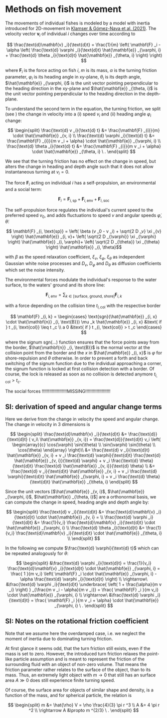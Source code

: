 # Methods on fish movement

The movements of individual fishes is modeled by a model with inertia introduced for 2D-movement in [Klamser & Gómez-Nava et al. (2021)](https://doi.org/10.3389/fphy.2021.715996). The velocity vector $\mathbf{v} _i$ of individual $i$ changes over time according to

$$
\frac{\text{d}\mathbf{v} _i}{\text{d}t} =  \frac{1}{m}
\left( \mathbf{F} _i - \alpha
    \left(
        \frac{\text{d} \varphi _i}{\text{d}t} \hat{\mathbf{e}} _{\varphi, i} +
        \frac{\text{d} \theta _i}{\text{d}t} \hat{\mathbf{e}} _{\theta, i}
    \right)
\right)
$$

where $\mathbf{F} _i$ is the force acting on fish $i$, $m$ is its mass, $\alpha$ is the turning friction parameter, $\varphi _i$ is its heading angle in xy-plane, $\theta _i$ is its depth angle,
$\hat{\mathbf{e}} _{\varphi, i}$ is the unit vector pointing perpendicular to the heading direction in the xy-plane and 
$\hat{\mathbf{e}} _{\theta, i}$ is the unit vector pointing perpendicular to the heading direction in the depth-plane.

To understand the second term in the equation, the turning friction, we split (see ) the change in velocity into a (i) speed $v _i$ and (ii) heading angle $\varphi _i$ change:

$$
\begin{split}
\frac{\text{d} v _i}{\text{d} t} &=  \frac{\mathbf{F} _{i}}{m}  \cdot \hat{\mathbf{e}} _{v, i} \\
\frac{\text{d} \varphi _i}{\text{d} t} &= \frac{\mathbf{F} _{i}}{m v _i + \alpha} \cdot \hat{\mathbf{e}} _{\varphi, i} \\
\frac{\text{d} \theta _i}{\text{d} t} &= \frac{\mathbf{F} _{i}}{m v _i + \alpha} \cdot \hat{\mathbf{e}} _{\theta, i} \ .
\end{split}
$$

We see that the turning friction has no effect on the change in speed, but alters the change in heading and depth angle such that it does not allow instantaneous turning at $v_i=0$.

The force $\mathbf{F} _i$ acting on individual $i$ has a self-propulsion, an environmental and a social term:

$$
\mathbf{F} _i =
      \mathbf{F} _{i,\text{sp}}
    + \mathbf{F} _{i, \text{env}}
    + \mathbf{F} _{i, \text{soc}}
$$

The self-propulsion force regulates the individual's current speed to the preferred speed $v _0$, and adds fluctuations to speed $v$ and angular speeds $\dot{\varphi}$, $\dot{\theta}$:

$$
\mathbf{F} _{i, \text{sp}} = 
\left(
    \beta (v _0 - v _i) + \sqrt{2 D _v} \xi _{v}
\right) \hat{\mathbf{e}} _{i, v}+ 
\left(
    \sqrt{2 D _{\varphi}} \xi _{\varphi} 
\right) \hat{\mathbf{e}} _{i, \varphi}+ 
\left(
    \sqrt{2 D _{\theta}} \xi _{\theta} 
\right) \hat{\mathbf{e}} _{i, \theta}$$

with $\beta$ as the speed relaxation coefficient, $\xi _v$, $\xi _{\varphi}$, $\xi _{\theta}$ as independent Gaussian white noise processes and $D _v$, $D _{\varphi}$ and $D _{\theta}$ as diffusion coefficients which set the noise intensity.

The environmental forces modulate the individual's response to the water surface, to the waters' ground and its shore line: 

$$
\mathbf{F} _{i, \text{env}} = \sum _{k \in [\text{surface, ground, shore}]} \mathbf{F} _{i, k} 
$$

with a force depending on the collision time $t _{i, \text{col}}$ with the respective border

$$
\mathbf{F} _{i, k} =
    \begin{cases}
        \text{sgn}(\hat{\mathbf{e}} _{i, x} \cdot \hat{\mathbf{n}} _{i, \text{B}}) \mu _k \hat{\mathbf{e}} _{i, x} &\text{ if } t _{i, \text{col}} \leq t _c \\
        a 0 &\text{ if } t _{i, \text{col}} > t _c
    \end{cases}
$$

where the signum $\text{sgn}(\dots)$ function ensures that the force points away from the border, $\hat{\mathbf{n}} _{i, \text{B}}$ is the normal vector at the
collision point from the border and the $x$ in $\hat{\mathbf{e}} _{i, x}$ is $\varphi$ for shore-repulsion and $\theta$ otherwise.
In order to prevent a forth and back switching of the signum function due to the individual approaching a corner, the signum function is locked at first collision detection with a border.
Of course, the lock is released as soon as no collision is detected anymore $t _{i, \text{col}} > t _c$.


The social forces !!!!!!!!!!!!!!!!!!!!MISSING!!!!!!!!!!!!!!!!!!!!

## SI: derivation of speed and angular change terms  

Here we derive from the change in velocity the speed and angular change. The change in velocity in 3 dimensions is

$$
\begin{split}
\frac{\text{d}\mathbf{v} _i}{\text{d}t} 
    &= 
    \frac{\text{d}}{\text{d}t} ( v_i\  \hat{\mathbf{e}} _{v, i})
    =
    \frac{\text{d}}{\text{d}t} v_i \left(
        \begin{array}{c}
            \cos(\varphi) \sin(\theta) \\
            \sin(\varphi) \sin(\theta) \\
            \cos(\theta)
        \end{array} \right)\\
    &= 
    \frac{\text{d} v _i}{\text{d}t} \hat{\mathbf{e}} _{v, i}
        + v _i \frac{\text{d} \varphi}{\text{d}t}  \frac{\text{d} \hat{\mathbf{e}} _{v, i}}{\text{d} \varphi}
        + v _i \frac{\text{d} \theta}{\text{d}t}  \frac{\text{d} \hat{\mathbf{e}} _{v, i}}{\text{d} \theta} \\
    &=
    \frac{\text{d} v _i}{\text{d}t} \hat{\mathbf{e}} _{v, i}
        + v _i \frac{\text{d} \varphi}{\text{d}t}  \hat{\mathbf{e}} _{\varphi, i}
        + v _i \frac{\text{d} \theta}{\text{d}t}  \hat{\mathbf{e}} _{\theta, i}
\end{split}
$$

Since the unit vectors [$\hat{\mathbf{e}} _{v, i}$, $\hat{\mathbf{e}} _{\varphi, i}$, $\hat{\mathbf{e}} _{\theta, i}$] are a orthonormal basis, we can compute the change in speed, heading angle and depth angle by:

$$
\begin{split}
\frac{\text{d} v _i}{\text{d}t} 
    &= 
    \frac{\text{d}\mathbf{v} _i}{\text{d}t} \cdot
    \hat{\mathbf{e}} _{v, i} = \\
\frac{\text{d} \varphi _i}{\text{d}t} 
    &= 
    \frac{1}{v_i}
    \frac{\text{d}\mathbf{v} _i}{\text{d}t} \cdot
    \hat{\mathbf{e}} _{\varphi, i}  \\
\frac{\text{d} \theta _i}{\text{d}t} 
    &= 
    \frac{1}{v_i}
    \frac{\text{d}\mathbf{v} _i}{\text{d}t} \cdot
    \hat{\mathbf{e}} _{\theta, i}  \\
\end{split}
$$

In the following we compute $\frac{\text{d} \varphi}{\text{d} t}$ which can be repeated analogously for $\theta$:


$$
\begin{split}
&\frac{\text{d} \varphi _i}{\text{d}t} 
    = 
    \frac{1}{v_i}
    \frac{\text{d}\mathbf{v} _i}{\text{d}t} \cdot
    \hat{\mathbf{e}} _{\varphi, i}
    =
    \frac{ 1 }{m v_i}
    \left( \mathbf{F} _i \cdot \hat{\mathbf{e}} _{\varphi, i} - \alpha
            \frac{\text{d} \varphi _i}{\text{d}t} 
    \right) \\
\rightarrow\ 
&\frac{\text{d} \varphi _i}{\text{d}t}
    \underbrace{
    \left( 
        1 + \frac{\alpha}{m v _i}
    \right)
    } _{\frac{m v _i - \alpha}{m v _i}}
    =
    \frac{ \mathbf{F} _i }{m v_i}
     \cdot \hat{\mathbf{e}} _{\varphi, i}  \\
\rightarrow\ 
&\frac{\text{d} \varphi _i}{\text{d}t}
    =
    \frac{ \mathbf{F} _i }{m v _i + \alpha}
     \cdot \hat{\mathbf{e}} _{\varphi, i} \ .
\end{split}
$$


## SI: Notes on the rotational friction coefficient

Note that we assume here the overdamped case, i.e. we neglect the moment of inertia due to dominating turning friction.

At first glance it seems odd, that the turn friction still exists, even if the mass is set to zero.
However, the introduced turn friction relaxes the point-like particle assumption and is meant to represent the friction of the surrounding fluid with an object of non-zero volume.
That means the friction parameter rather relates to the surface of the object, than to its mass.
Thus, an extremely light object with $m \rightarrow 0$ that still has an surface area $A \gg 0$ does still experience finite turning speed.

Of course, the surface area for objects of similar shape and density, is a function of the mass, and for spherical particle, the relation is

$$ 
\begin{split}
    m &= \hat{\rho} V = \rho \frac{4}{3} \pi r ^3 \\
    A &= 4 \pi r ^2 \\
    \rightarrow A &\propto m ^{2/3} \ .
\end{split}
$$